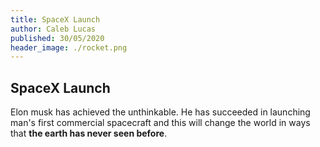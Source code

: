 ```yaml
---
title: SpaceX Launch
author: Caleb Lucas
published: 30/05/2020
header_image: ./rocket.png
---
```


## SpaceX Launch

Elon musk has achieved the unthinkable. He has succeeded in launching man's first commercial spacecraft and this will change the world in ways that **the earth has never seen before**.